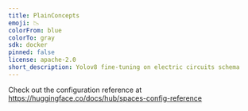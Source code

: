 ```yaml
---
title: PlainConcepts
emoji: 📉
colorFrom: blue
colorTo: gray
sdk: docker
pinned: false
license: apache-2.0
short_description: Yolov8 fine-tuning on electric circuits schema
---
```


Check out the configuration reference at https://huggingface.co/docs/hub/spaces-config-reference
